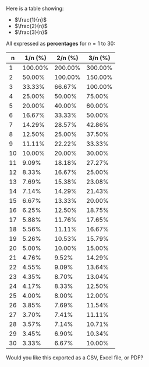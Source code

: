 
Here is a table showing:

* $\frac{1}{n}$
* $\frac{2}{n}$
* $\frac{3}{n}$

All expressed as **percentages** for $n = 1$ to $30$:

| n  | 1/n (%) | 2/n (%) | 3/n (%) |
| -- | ------- | ------- | ------- |
| 1  | 100.00% | 200.00% | 300.00% |
| 2  | 50.00%  | 100.00% | 150.00% |
| 3  | 33.33%  | 66.67%  | 100.00% |
| 4  | 25.00%  | 50.00%  | 75.00%  |
| 5  | 20.00%  | 40.00%  | 60.00%  |
| 6  | 16.67%  | 33.33%  | 50.00%  |
| 7  | 14.29%  | 28.57%  | 42.86%  |
| 8  | 12.50%  | 25.00%  | 37.50%  |
| 9  | 11.11%  | 22.22%  | 33.33%  |
| 10 | 10.00%  | 20.00%  | 30.00%  |
| 11 | 9.09%   | 18.18%  | 27.27%  |
| 12 | 8.33%   | 16.67%  | 25.00%  |
| 13 | 7.69%   | 15.38%  | 23.08%  |
| 14 | 7.14%   | 14.29%  | 21.43%  |
| 15 | 6.67%   | 13.33%  | 20.00%  |
| 16 | 6.25%   | 12.50%  | 18.75%  |
| 17 | 5.88%   | 11.76%  | 17.65%  |
| 18 | 5.56%   | 11.11%  | 16.67%  |
| 19 | 5.26%   | 10.53%  | 15.79%  |
| 20 | 5.00%   | 10.00%  | 15.00%  |
| 21 | 4.76%   | 9.52%   | 14.29%  |
| 22 | 4.55%   | 9.09%   | 13.64%  |
| 23 | 4.35%   | 8.70%   | 13.04%  |
| 24 | 4.17%   | 8.33%   | 12.50%  |
| 25 | 4.00%   | 8.00%   | 12.00%  |
| 26 | 3.85%   | 7.69%   | 11.54%  |
| 27 | 3.70%   | 7.41%   | 11.11%  |
| 28 | 3.57%   | 7.14%   | 10.71%  |
| 29 | 3.45%   | 6.90%   | 10.34%  |
| 30 | 3.33%   | 6.67%   | 10.00%  |

Would you like this exported as a CSV, Excel file, or PDF?
